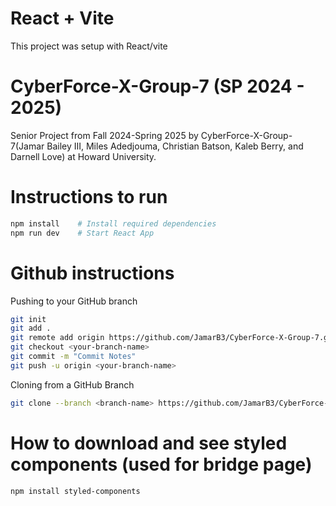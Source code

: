 # React + Vite

This project was setup with React/vite

# CyberForce-X-Group-7 (SP 2024 - 2025)
Senior Project from Fall 2024-Spring 2025 by CyberForce-X-Group-7(Jamar Bailey III, Miles Adedjouma, Christian Batson, Kaleb Berry, and Darnell Love) at Howard University.


# Instructions to run
```sh
npm install    # Install required dependencies
npm run dev    # Start React App
```
# Github instructions
Pushing to your GitHub branch
```sh
git init
git add .
git remote add origin https://github.com/JamarB3/CyberForce-X-Group-7.git
git checkout <your-branch-name>
git commit -m "Commit Notes"
git push -u origin <your-branch-name>
```
Cloning from a GitHub Branch
```sh
git clone --branch <branch-name> https://github.com/JamarB3/CyberForce-X-Group-7.git
```


# How to download and see styled components (used for bridge page)
```sh
npm install styled-components
```
